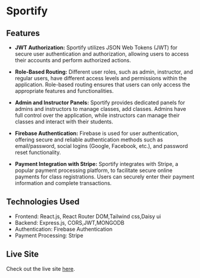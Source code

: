 # Sportify


## Features

- **JWT Authorization:** Sportify utilizes JSON Web Tokens (JWT) for secure user authentication and authorization, allowing users to access their accounts and perform authorized actions.

- **Role-Based Routing:** Different user roles, such as admin, instructor, and regular users, have different access levels and permissions within the application. Role-based routing ensures that users can only access the appropriate features and functionalities.

- **Admin and Instructor Panels:** Sportify provides dedicated panels for admins and instructors to manage classes, add classes. Admins have full control over the application, while instructors can manage their classes and interact with their students.

- **Firebase Authentication:** Firebase is used for user authentication, offering secure and reliable authentication methods such as email/password, social logins (Google, Facebook, etc.), and password reset functionality.

- **Payment Integration with Stripe:** Sportify integrates with Stripe, a popular payment processing platform, to facilitate secure online payments for class registrations. Users can securely enter their payment information and complete transactions.


## Technologies Used

- Frontend: React.js, React Router DOM,Tailwind css,Daisy ui
- Backend: Express.js, CORS,JWT,MONGODB
- Authentication: Firebase Authentication
- Payment Processing: Stripe

## Live Site

Check out the live site [here](https://sportify-2b442.web.app/).

